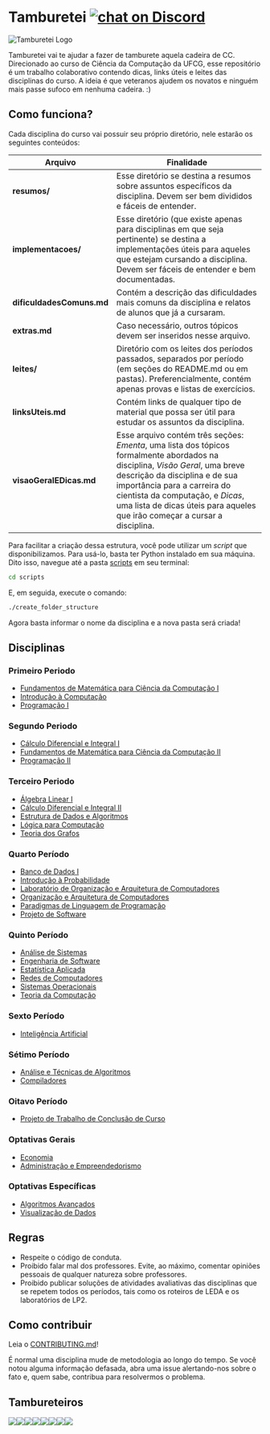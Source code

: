 
# Tamburetei [![chat on Discord](https://img.shields.io/discord/558293573494112257.svg?logo=discord)](https://discord.gg/UgR5WrY)
![Tamburetei Logo](https://i.imgur.com/FOgBKcI.png)

Tamburetei vai te ajudar a fazer de tamburete aquela cadeira de CC. Direcionado ao curso de Ciência da Computação da UFCG, esse repositório é um trabalho colaborativo contendo dicas, links úteis e leites das disciplinas do curso. A ideia é que veteranos ajudem os novatos e ninguém mais passe sufoco em nenhuma cadeira. :)


## Como funciona?

Cada disciplina do curso vai possuir seu próprio diretório, nele estarão os seguintes conteúdos:

Arquivo | Finalidade
------- | -----------
**resumos/** | Esse diretório se destina a resumos sobre assuntos específicos da disciplina. Devem ser bem divididos e fáceis de entender.
**implementacoes/** | Esse diretório (que existe apenas para disciplinas em que seja pertinente) se destina a implementações úteis para aqueles que estejam cursando a disciplina. Devem ser fáceis de entender e bem documentadas.
**dificuldadesComuns.md** | Contém a descrição das dificuldades mais comuns da disciplina e relatos de alunos que já a cursaram.
**extras.md** | Caso necessário, outros tópicos devem ser inseridos nesse arquivo.
**leites/** | Diretório com os leites dos períodos passados, separados por período (em seções do README.md ou em pastas). Preferencialmente, contém apenas provas e listas de exercícios.
**linksUteis.md** | Contém links de qualquer tipo de material que possa ser útil para estudar os assuntos da disciplina.
**visaoGeralEDicas.md** | Esse arquivo contém três seções: *Ementa*, uma lista dos tópicos formalmente abordados na disciplina, *Visão Geral*, uma breve descrição da disciplina e de sua importância para a carreira do cientista da computação, e *Dicas*, uma lista de dicas úteis para aqueles que irão começar a cursar a disciplina.

Para facilitar a criação dessa estrutura, você pode utilizar um *script* que disponibilizamos. Para usá-lo, basta ter Python instalado em sua máquina. Dito isso, navegue até a pasta [scripts](scripts/) em seu terminal:

```sh
cd scripts
```

E, em seguida, execute o comando:
```sh
./create_folder_structure
```

Agora basta informar o nome da disciplina e a nova pasta será criada!


## Disciplinas

### Primeiro Periodo

- [Fundamentos de Matemática para Ciência da Computação I](fmcc1)
- [Introdução à Computação](ic)
- [Programação I](prog1)

### Segundo Periodo

- [Cálculo Diferencial e Integral I](calculo1)
- [Fundamentos de Matemática para Ciência da Computação II](fmcc2)
- [Programação II](prog2)

### Terceiro Periodo

- [Álgebra Linear I](linear)
- [Cálculo Diferencial e Integral II](calculo2)
- [Estrutura de Dados e Algoritmos](eda)
- [Lógica para Computação](logica)
- [Teoria dos Grafos](grafos)

### Quarto Período

- [Banco de Dados I](bd)
- [Introdução à Probabilidade](probabilidade)
- [Laboratório de Organização e Arquitetura de Computadores](loac)
- [Organização e Arquitetura de Computadores](oac)
- [Paradigmas de Linguagem de Programação](plp)
- [Projeto de Software](psoft)

### Quinto Período

- [Análise de Sistemas](as)
- [Engenharia de Software](es)
- [Estatística Aplicada](estatistica)
- [Redes de Computadores](redes)
- [Sistemas Operacionais](so)
- [Teoria da Computação](tc)

### Sexto Período

- [Inteligência Artificial](ia)

### Sétimo Período

- [Análise e Técnicas de Algoritmos](atal)
- [Compiladores](compiladores)

### Oitavo Período

- [Projeto de Trabalho de Conclusão de Curso](ptcc)

### Optativas Gerais

- [Economia](economia)
- [Administração e Empreendedorismo](administracao)

### Optativas Específicas

- [Algoritmos Avançados](aa)
- [Visualização de Dados](visu)

## Regras

- Respeite o código de conduta.
- Proibido falar mal dos professores. Evite, ao máximo, comentar opiniões pessoais de qualquer natureza sobre professores.
- Proibido publicar soluções de atividades avaliativas das disciplinas que se repetem todos os períodos, tais como os roteiros de LEDA e os laboratórios de LP2.


## Como contribuir

Leia o [CONTRIBUTING.md](CONTRIBUTING.md)!

É normal uma disciplina mude de metodologia ao longo do tempo. Se você notou alguma informação defasada, abra uma issue alertando-nos sobre o fato e, quem sabe, contribua para resolvermos o problema.


## Tambureteiros

[![](https://sourcerer.io/fame/thayannevls/OpenDevUFCG/Tamburetei/images/0)](https://sourcerer.io/fame/thayannevls/OpenDevUFCG/Tamburetei/links/0)[![](https://sourcerer.io/fame/thayannevls/OpenDevUFCG/Tamburetei/images/1)](https://sourcerer.io/fame/thayannevls/OpenDevUFCG/Tamburetei/links/1)[![](https://sourcerer.io/fame/thayannevls/OpenDevUFCG/Tamburetei/images/2)](https://sourcerer.io/fame/thayannevls/OpenDevUFCG/Tamburetei/links/2)[![](https://sourcerer.io/fame/thayannevls/OpenDevUFCG/Tamburetei/images/3)](https://sourcerer.io/fame/thayannevls/OpenDevUFCG/Tamburetei/links/3)[![](https://sourcerer.io/fame/thayannevls/OpenDevUFCG/Tamburetei/images/4)](https://sourcerer.io/fame/thayannevls/OpenDevUFCG/Tamburetei/links/4)[![](https://sourcerer.io/fame/thayannevls/OpenDevUFCG/Tamburetei/images/5)](https://sourcerer.io/fame/thayannevls/OpenDevUFCG/Tamburetei/links/5)[![](https://sourcerer.io/fame/thayannevls/OpenDevUFCG/Tamburetei/images/6)](https://sourcerer.io/fame/thayannevls/OpenDevUFCG/Tamburetei/links/6)[![](https://sourcerer.io/fame/thayannevls/OpenDevUFCG/Tamburetei/images/7)](https://sourcerer.io/fame/thayannevls/OpenDevUFCG/Tamburetei/links/7)
